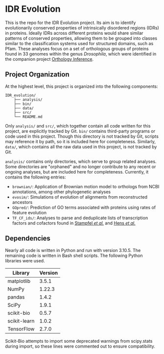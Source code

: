 # IDR Evolution

This is the repo for the IDR Evolution project. Its aim is to identify evolutionarily conserved properties of intrinsically disordered regions (IDRs) in proteins. Ideally IDRs across different proteins would share similar patterns of conserved properties, allowing them to be grouped into classes similar to the classification systems used for structured domains, such as Pfam. These analyses focus on a set of orthologous groups of proteins found in 33 genomes within the genus *Drosophila*, which were identified in the companion project [Orthology Inference](https://github.com/marcsingleton/orthology_inference2023).

## Project Organization

At the highest level, this project is organized into the following components:

```
IDR_evolution/
	├── analysis/
	├── bin/
	├── data/
	├── src/
	└── README.md
```

Only `analysis/` and `src/`, which together contain all code written for this project, are explicitly tracked by Git. `bin/` contains third-party programs or code used in this project. Though this directory is not tracked by Git, scripts may reference it by path, so it is included here for completeness. Similarly, `data/`, which contains all the raw data used in this project, is not tracked by Git.

`analysis/` contains only directories, which serve to group related analyses. Some directories are "orphaned" and no longer contribute to any recent or ongoing analyses, but are included here for completeness. Currently, it contains the following entries:
- `brownian/`: Application of Brownian motion model to orthologs from NCBI annotations, among other phylogenetic analyses
- `evosim/`: Simulations of evolution of alignments from reconstructed ancestors
- `GOpred/`: Prediction of GO terms associated with proteins using rates of feature evolution
- `TF_CF_ids/`: Analyses to parse and deduplicate lists of transcription factors and cofactors found in [Stampfel *et al.*](https://pubmed.ncbi.nlm.nih.gov/26550828/) and [Hens *et al.*](https://www.ncbi.nlm.nih.gov/pmc/articles/PMC3929264/)

## Dependencies
Nearly all code is written in Python and run with version 3.10.5. The remaining code is written in Bash shell scripts. The following Python libraries were used.

|Library|Version|
|---|---|
|matplotlib|3.5.1|
|NumPy|1.22.3|
|pandas|1.4.2|
|SciPy|1.9.1|
|scikit-bio|0.5.7|
|scikit-learn|1.0.2|
|TensorFlow|2.7.0|

Scikit-Bio attempts to import some deprecated warnings from scipy.stats during import, so these lines were commented out to ensure compatibility.